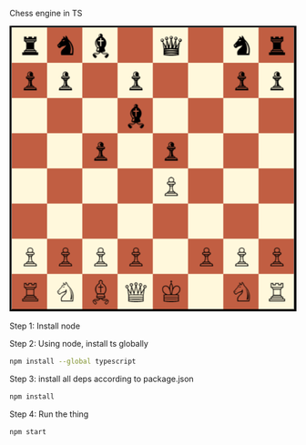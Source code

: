 Chess engine in TS

![Screenshot](demo.png)

Step 1: Install node

Step 2: Using node, install ts globally

```bash
npm install --global typescript
```

Step 3: install all deps according to package.json

```bash
npm install
```

Step 4: Run the thing

```bash
npm start
```

